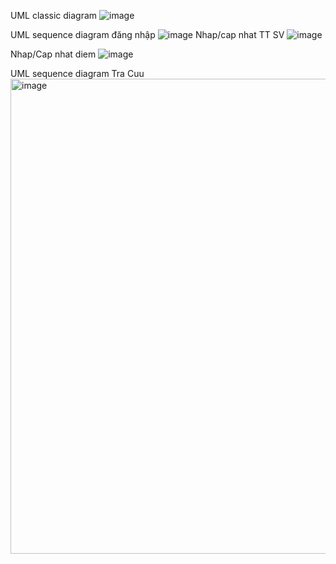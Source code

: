UML classic diagram
![image](https://github.com/user-attachments/assets/73d93e60-7697-4ee7-84f6-f45568a86cd7)


UML sequence diagram đăng nhập
![image](https://github.com/user-attachments/assets/f6100858-ce12-4747-8de8-36c06c2b4269)
Nhap/cap nhat TT SV
![image](https://github.com/user-attachments/assets/31459375-1d78-4ca0-8122-b7f35df96419)

Nhap/Cap nhat diem
![image](https://github.com/user-attachments/assets/926b41d4-ec9a-426e-aab5-bef8d9df3804)

UML sequence diagram Tra Cuu
<img width="760" alt="image" src="https://github.com/user-attachments/assets/9ba1393c-15e6-44e1-aad8-eb58bab3ecd2">


